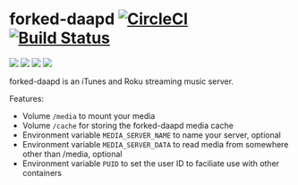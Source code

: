 forked-daapd [![CircleCI](https://circleci.com/gh/double16/forked-daapd.svg?style=svg&circle-token=1de18e7c07e17952782ef19778e83fbd2f6b1b91)](https://circleci.com/gh/double16/forked-daapd) [![Build Status](https://travis-ci.org/double16/forked-daapd.svg?branch=master)](https://travis-ci.org/double16/forked-daapd)
============
[![](https://images.microbadger.com/badges/image/pdouble16/forked-daapd.svg)](http://microbadger.com/images/pdouble16/forked-daapd "Get your own version badge on microbadger.com") [![](https://images.microbadger.com/badges/version/pdouble16/forked-daapd.svg)](http://microbadger.com/images/pdouble16/forked-daapd "Get your own version badge on microbadger.com") [![](https://images.microbadger.com/badges/commit/pdouble16/forked-daapd.svg)](http://microbadger.com/images/pdouble16/forked-daapd "Get your own version badge on microbadger.com") [![](https://images.microbadger.com/badges/license/pdouble16/forked-daapd.svg)](http://microbadger.com/images/pdouble16/forked-daapd "Get your own version badge on microbadger.com")

forked-daapd is an iTunes and Roku streaming music server.

Features:
- Volume `/media` to mount your media
- Volume `/cache` for storing the forked-daapd media cache
- Environment variable `MEDIA_SERVER_NAME` to name your server, optional
- Environment variable `MEDIA_SERVER_DATA` to read media from somewhere other than /media, optional
- Environment variable `PUID` to set the user ID to faciliate use with other containers


